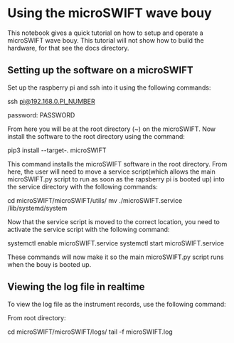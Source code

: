 # Using the microSWIFT wave bouy
This notebook gives a quick tutorial on how to setup and operate a microSWIFT
wave bouy. This tutorial will not show how to build the hardware, for that see 
the docs directory.

## Setting up the software on a microSWIFT
Set up the raspberry pi and ssh into it using the following commands:

ssh pi@192.168.0.PI_NUMBER

password: PASSWORD

From here you will be at the root directory (~) on the microSWIFT. Now 
install the software to the root directory using the command: 

pip3 install --target-. microSWIFT

This command installs the microSWIFT software in the root directory. From here,
the user will need to move a service script(which allows the main microSWIFT.py
script to run as soon as the rapsberry pi is booted up) into the service directory
with the following commands:

cd microSWIFT/microSWIFT/utils/
mv ./microSWIFT.service /lib/systemd/system

Now that the service script is moved to the correct location, you need to
activate the service script with the following command: 

systemctl enable microSWIFT.service
systemctl start microSWIFT.service

These commands will now make it so the main microSWIFT.py script runs
when the bouy is booted up.

## Viewing the log file in realtime
To view the log file as the instrument records, use the following command:

From root directory: 

cd microSWIFT/microSWIFT/logs/
tail -f microSWIFT.log


